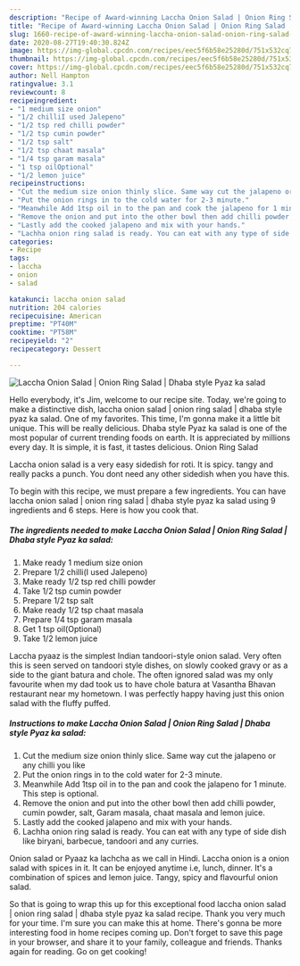 ```yaml
---
description: "Recipe of Award-winning Laccha Onion Salad | Onion Ring Salad | Dhaba style Pyaz ka salad"
title: "Recipe of Award-winning Laccha Onion Salad | Onion Ring Salad | Dhaba style Pyaz ka salad"
slug: 1660-recipe-of-award-winning-laccha-onion-salad-onion-ring-salad-dhaba-style-pyaz-ka-salad
date: 2020-08-27T19:40:30.824Z
image: https://img-global.cpcdn.com/recipes/eec5f6b58e25280d/751x532cq70/laccha-onion-salad-onion-ring-salad-dhaba-style-pyaz-ka-salad-recipe-main-photo.jpg
thumbnail: https://img-global.cpcdn.com/recipes/eec5f6b58e25280d/751x532cq70/laccha-onion-salad-onion-ring-salad-dhaba-style-pyaz-ka-salad-recipe-main-photo.jpg
cover: https://img-global.cpcdn.com/recipes/eec5f6b58e25280d/751x532cq70/laccha-onion-salad-onion-ring-salad-dhaba-style-pyaz-ka-salad-recipe-main-photo.jpg
author: Nell Hampton
ratingvalue: 3.1
reviewcount: 8
recipeingredient:
- "1 medium size onion"
- "1/2 chilliI used Jalepeno"
- "1/2 tsp red chilli powder"
- "1/2 tsp cumin powder"
- "1/2 tsp salt"
- "1/2 tsp chaat masala"
- "1/4 tsp garam masala"
- "1 tsp oilOptional"
- "1/2 lemon juice"
recipeinstructions:
- "Cut the medium size onion thinly slice. Same way cut the jalapeno or any chilli you like"
- "Put the onion rings in to the cold water for 2-3 minute."
- "Meanwhile Add 1tsp oil in to the pan and cook the jalapeno for 1 minute. This step is optional."
- "Remove the onion and put into the other bowl then add chilli powder, cumin powder, salt, Garam masala, chaat masala and lemon juice."
- "Lastly add the cooked jalapeno and mix with your hands."
- "Lachha onion ring salad is ready. You can eat with any type of side dish like biryani, barbecue, tandoori and any curries."
categories:
- Recipe
tags:
- laccha
- onion
- salad

katakunci: laccha onion salad 
nutrition: 204 calories
recipecuisine: American
preptime: "PT40M"
cooktime: "PT58M"
recipeyield: "2"
recipecategory: Dessert

---
```



![Laccha Onion Salad | Onion Ring Salad | Dhaba style Pyaz ka salad](https://img-global.cpcdn.com/recipes/eec5f6b58e25280d/751x532cq70/laccha-onion-salad-onion-ring-salad-dhaba-style-pyaz-ka-salad-recipe-main-photo.jpg)

Hello everybody, it's Jim, welcome to our recipe site. Today, we're going to make a distinctive dish, laccha onion salad | onion ring salad | dhaba style pyaz ka salad. One of my favorites. This time, I'm gonna make it a little bit unique. This will be really delicious.
 Dhaba style Pyaz ka salad is one of the most popular of current trending foods on earth. It is appreciated by millions every day. It is simple, it is fast, it tastes delicious.  Onion Ring Salad 

Laccha onion salad is a very easy sidedish for roti. It is spicy. tangy and really packs a punch. You dont need any other sidedish when you have this.


To begin with this recipe, we must prepare a few ingredients. You can have laccha onion salad | onion ring salad | dhaba style pyaz ka salad using 9 ingredients and 6 steps. Here is how you cook that.

<!--inarticleads1-->

##### The ingredients needed to make Laccha Onion Salad | Onion Ring Salad | Dhaba style Pyaz ka salad:

1. Make ready 1 medium size onion
1. Prepare 1/2 chilli(I used Jalepeno)
1. Make ready 1/2 tsp red chilli powder
1. Take 1/2 tsp cumin powder
1. Prepare 1/2 tsp salt
1. Make ready 1/2 tsp chaat masala
1. Prepare 1/4 tsp garam masala
1. Get 1 tsp oil(Optional)
1. Take 1/2 lemon juice


Laccha pyaaz is the simplest Indian tandoori-style onion salad. Very often this is seen served on tandoori style dishes, on slowly cooked gravy or as a side to the giant batura and chole. The often ignored salad was my only favourite when my dad took us to have chole batura at Vasantha Bhavan restaurant near my hometown. I was perfectly happy having just this onion salad with the fluffy puffed. 

<!--inarticleads2-->

##### Instructions to make Laccha Onion Salad | Onion Ring Salad | Dhaba style Pyaz ka salad:

1. Cut the medium size onion thinly slice. Same way cut the jalapeno or any chilli you like
1. Put the onion rings in to the cold water for 2-3 minute.
1. Meanwhile Add 1tsp oil in to the pan and cook the jalapeno for 1 minute. This step is optional.
1. Remove the onion and put into the other bowl then add chilli powder, cumin powder, salt, Garam masala, chaat masala and lemon juice.
1. Lastly add the cooked jalapeno and mix with your hands.
1. Lachha onion ring salad is ready. You can eat with any type of side dish like biryani, barbecue, tandoori and any curries.


Onion salad or Pyaaz ka lachcha as we call in Hindi. Laccha onion is a onion salad with spices in it. It can be enjoyed anytime i.e, lunch, dinner. It&#39;s a combination of spices and lemon juice. Tangy, spicy and flavourful onion salad. 

So that is going to wrap this up for this exceptional food laccha onion salad | onion ring salad | dhaba style pyaz ka salad recipe. Thank you very much for your time. I'm sure you can make this at home. There's gonna be more interesting food in home recipes coming up. Don't forget to save this page in your browser, and share it to your family, colleague and friends. Thanks again for reading. Go on get cooking!
